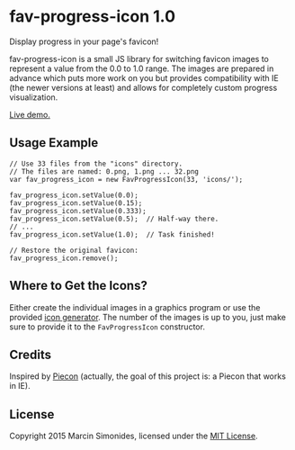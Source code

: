 fav-progress-icon 1.0
=====================

Display progress in your page's favicon!

fav-progress-icon is a small JS library for switching favicon images to represent a value from the 0.0 to 1.0 range.
The images are prepared in advance which puts more work on you but provides compatibility with IE (the newer versions at least) and allows for completely custom progress visualization.

[Live demo.](https://msimonides.github.io/fav-progress-icon/example.html)

Usage Example
-------------

    // Use 33 files from the "icons" directory.
    // The files are named: 0.png, 1.png ... 32.png
    var fav_progress_icon = new FavProgressIcon(33, 'icons/');
    
    fav_progress_icon.setValue(0.0);
    fav_progress_icon.setValue(0.15);
    fav_progress_icon.setValue(0.333);
    fav_progress_icon.setValue(0.5);  // Half-way there.
    // ...
    fav_progress_icon.setValue(1.0);  // Task finished!
    
    // Restore the original favicon:
    fav_progress_icon.remove();


Where to Get the Icons?
-----------------------

Either create the individual images in a graphics program or use the provided [icon generator](https://msimonides.github.io/fav-progress-icon/icon-generator.html). The number of the images is up to you, just make sure to provide it to the `FavProgressIcon` constructor.

Credits
-------

Inspired by [Piecon](https://github.com/lipka/piecon) (actually, the goal of this project is: a Piecon that works in IE).

License
-------

Copyright 2015 Marcin Simonides, licensed under the [MIT License](http://en.wikipedia.org/wiki/MIT_License).

